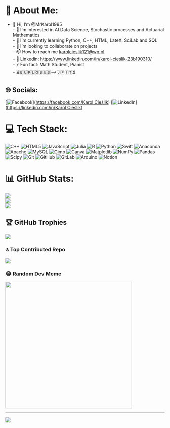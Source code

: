 # 💫 About Me:
- 👋 Hi, I’m @MrKarol1995<br>- 👀 I’m interested in AI Data Science, Stochastic processes and Actuarial Mathematics<br>- 🌱 I’m currently learning Python, C++, HTML, LateX, SciLab and SQL<br>- 💞️ I’m looking to collaborate on projects<br>- 📫 How to reach me karolcieslik121@wp.pl<br>- 📲 Linkedin: https://www.linkedin.com/in/karol-cieślik-23b190310/<br>- ⚡ Fun fact: Math Student, Pianist<br>- ⌛️🇪🇺🇵🇱🇬🇧🇺🇸-->🇯🇵🇮🇹⏳


## 🌐 Socials:
[![Facebook](https://img.shields.io/badge/Facebook-%231877F2.svg?logo=Facebook&logoColor=white)]([https://facebook.com/Karol Cieślik](https://www.facebook.com/profile.php?id=100009026242714&locale=pl_PL)) [![LinkedIn](https://img.shields.io/badge/LinkedIn-%230077B5.svg?logo=linkedin&logoColor=white)]([https://linkedin.com/in/Karol Cieślik](https://www.linkedin.com/in/karol-cieślik-23b190310/)) 

# 💻 Tech Stack:
![C++](https://img.shields.io/badge/c++-%2300599C.svg?style=for-the-badge&logo=c%2B%2B&logoColor=white) ![HTML5](https://img.shields.io/badge/html5-%23E34F26.svg?style=for-the-badge&logo=html5&logoColor=white) ![JavaScript](https://img.shields.io/badge/javascript-%23323330.svg?style=for-the-badge&logo=javascript&logoColor=%23F7DF1E) ![Julia](https://img.shields.io/badge/-Julia-9558B2?style=for-the-badge&logo=julia&logoColor=white) ![R](https://img.shields.io/badge/r-%23276DC3.svg?style=for-the-badge&logo=r&logoColor=white) ![Python](https://img.shields.io/badge/python-3670A0?style=for-the-badge&logo=python&logoColor=ffdd54) ![Swift](https://img.shields.io/badge/swift-F54A2A?style=for-the-badge&logo=swift&logoColor=white) ![Anaconda](https://img.shields.io/badge/Anaconda-%2344A833.svg?style=for-the-badge&logo=anaconda&logoColor=white) ![Apache](https://img.shields.io/badge/apache-%23D42029.svg?style=for-the-badge&logo=apache&logoColor=white) ![MySQL](https://img.shields.io/badge/mysql-4479A1.svg?style=for-the-badge&logo=mysql&logoColor=white) ![Gimp](https://img.shields.io/badge/Gimp-657D8B?style=for-the-badge&logo=gimp&logoColor=FFFFFF) ![Canva](https://img.shields.io/badge/Canva-%2300C4CC.svg?style=for-the-badge&logo=Canva&logoColor=white) ![Matplotlib](https://img.shields.io/badge/Matplotlib-%23ffffff.svg?style=for-the-badge&logo=Matplotlib&logoColor=black) ![NumPy](https://img.shields.io/badge/numpy-%23013243.svg?style=for-the-badge&logo=numpy&logoColor=white) ![Pandas](https://img.shields.io/badge/pandas-%23150458.svg?style=for-the-badge&logo=pandas&logoColor=white) ![Scipy](https://img.shields.io/badge/SciPy-%230C55A5.svg?style=for-the-badge&logo=scipy&logoColor=%white) ![Git](https://img.shields.io/badge/git-%23F05033.svg?style=for-the-badge&logo=git&logoColor=white) ![GitHub](https://img.shields.io/badge/github-%23121011.svg?style=for-the-badge&logo=github&logoColor=white) ![GitLab](https://img.shields.io/badge/gitlab-%23181717.svg?style=for-the-badge&logo=gitlab&logoColor=white) ![Arduino](https://img.shields.io/badge/-Arduino-00979D?style=for-the-badge&logo=Arduino&logoColor=white) ![Notion](https://img.shields.io/badge/Notion-%23000000.svg?style=for-the-badge&logo=notion&logoColor=white)
# 📊 GitHub Stats:
![](https://github-readme-stats.vercel.app/api?username=MrKarol1995&theme=monokai&hide_border=false&include_all_commits=true&count_private=false)<br/>
![](https://github-readme-streak-stats.herokuapp.com/?user=MrKarol1995&theme=monokai&hide_border=false)<br/>
![](https://github-readme-stats.vercel.app/api/top-langs/?username=MrKarol1995&theme=monokai&hide_border=false&include_all_commits=true&count_private=false&layout=compact)

## 🏆 GitHub Trophies
![](https://github-profile-trophy.vercel.app/?username=MrKarol1995&theme=radical&no-frame=false&no-bg=true&margin-w=4)

### 🔝 Top Contributed Repo
![](https://github-contributor-stats.vercel.app/api?username=MrKarol1995&limit=5&theme=dark&combine_all_yearly_contributions=true)

### 😂 Random Dev Meme
<img src='https://memer-new.vercel.app/' style="height: 400px;"/>

---
[![](https://visitcount.itsvg.in/api?id=MrKarol1995&icon=0&color=0)](https://visitcount.itsvg.in)

<!-- Proudly created with GPRM ( https://gprm.itsvg.in ) -->
